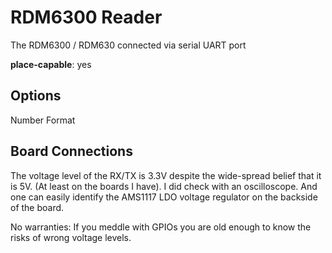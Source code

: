 # RDM6300 Reader

The RDM6300 / RDM630 connected via serial UART port

**place-capable**: yes

## Options

Number Format

## Board Connections

The voltage level of the RX/TX is 3.3V despite the wide-spread belief
that it is 5V. (At least on the boards I have). I did check with an
oscilloscope. And one can easily identify the AMS1117 LDO voltage
regulator on the backside of the board.

No warranties: If you meddle with GPIOs you are old enough to know the
risks of wrong voltage levels.
